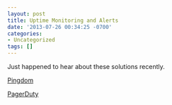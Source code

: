 ```yaml
---
layout: post
title: Uptime Monitoring and Alerts
date: '2013-07-26 00:34:25 -0700'
categories:
- Uncategorized
tags: []
---
```

<p>Just happened to hear about these solutions recently.</p>
<p><a href="https://www.pingdom.com/" target="_blank">Pingdom</a></p>
<p><a href="http://www.pagerduty.com/" target="_blank">PagerDuty</a></p>
